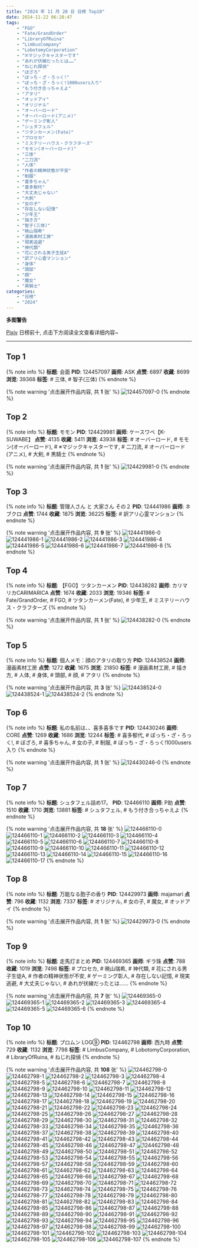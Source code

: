```yaml
---
title: "2024 年 11 月 20 日 日榜 Top10"
date: 2024-11-22 06:28:47
tags:
    - "FGO"
    - "Fate/GrandOrder"
    - "LibraryOfRuina"
    - "LimbusCompany"
    - "LobotomyCorporation"
    - "※マジックキャスターです"
    - "あれが伏線だったとは……"
    - "ねじれ探偵"
    - "ぼざろ"
    - "ぼっち・ざ・ろっく!"
    - "ぼっち・ざ・ろっく!1000users入り"
    - "もう付き合っちゃえよ"
    - "アタリ"
    - "オッドアイ"
    - "オリジナル"
    - "オーバーロード"
    - "オーバーロード(アニメ)"
    - "ゲーミング彰人"
    - "シュタフェル"
    - "ツタンカーメン(Fate)"
    - "プロセカ"
    - "ミステリーハウス・クラフターズ"
    - "モモン(オーバーロード)"
    - "三体"
    - "二刀流"
    - "人体"
    - "作者の精神状態が不安"
    - "制服"
    - "喜多ちゃん"
    - "喜多郁代"
    - "大丈夫じゃない"
    - "大剣"
    - "女の子"
    - "存在しない記憶"
    - "少年王"
    - "描き方"
    - "智子(三体)"
    - "暁山瑞希"
    - "漫画素材工房"
    - "現実逃避"
    - "神代類"
    - "花にされる男子生徒A"
    - "訳アリ心霊マンション"
    - "身体"
    - "頭部"
    - "顔"
    - "魔女"
    - "黒騎士"
categories:
    - "日榜"
    - "2024"
---
```


<i class="fa fa-triangle-exclamation"></i>**多图警告**<i class="fa fa-triangle-exclamation"></i>

[Pixiv](https://www.pixiv.net/) 日榜前十, 点击下方阅读全文查看详细内容~

<!-- more -->

---

## Top 1

{% note info %}
**标题**: 会面
**PID**: 124457097 **画师**: ASK
**点赞**: 6897 **收藏**: 8699 **浏览**: 39368
**标签**: # 三体, # 智子(三体)
{% endnote %}

{% note warning '点击展开作品内容, 共 **1** 张' %}
![124457097-0](https://i.pixiv.re/img-original/img/2024/11/20/00/00/23/124457097_p0.jpg)
{% endnote %}

## Top 2

{% note info %}
**标题**: モモン
**PID**: 124429981 **画师**: ケースワベ【K-SUWABE】
**点赞**: 4135 **收藏**: 5411 **浏览**: 43938
**标签**: # オーバーロード, # モモン(オーバーロード), # ※マジックキャスターです, # 二刀流, # オーバーロード(アニメ), # 大剣, # 黒騎士
{% endnote %}

{% note warning '点击展开作品内容, 共 **1** 张' %}
![124429981-0](https://i.pixiv.re/img-original/img/2024/11/19/00/00/27/124429981_p0.jpg)
{% endnote %}

## Top 3

{% note info %}
**标题**: 管理人さん と 大家さん その２
**PID**: 124441986 **画师**: ネブクロ
**点赞**: 1744 **收藏**: 1875 **浏览**: 36225
**标签**: # 訳アリ心霊マンション
{% endnote %}

{% note warning '点击展开作品内容, 共 **9** 张' %}
![124441986-0](https://i.pixiv.re/img-original/img/2024/11/19/13/19/39/124441986_p0.jpg)
![124441986-1](https://i.pixiv.re/img-original/img/2024/11/19/13/19/39/124441986_p1.jpg)
![124441986-2](https://i.pixiv.re/img-original/img/2024/11/19/13/19/39/124441986_p2.jpg)
![124441986-3](https://i.pixiv.re/img-original/img/2024/11/19/13/19/39/124441986_p3.jpg)
![124441986-4](https://i.pixiv.re/img-original/img/2024/11/19/13/19/39/124441986_p4.jpg)
![124441986-5](https://i.pixiv.re/img-original/img/2024/11/19/13/19/39/124441986_p5.jpg)
![124441986-6](https://i.pixiv.re/img-original/img/2024/11/19/13/19/39/124441986_p6.jpg)
![124441986-7](https://i.pixiv.re/img-original/img/2024/11/19/13/19/39/124441986_p7.jpg)
![124441986-8](https://i.pixiv.re/img-original/img/2024/11/19/13/19/39/124441986_p8.jpg)
{% endnote %}

## Top 4

{% note info %}
**标题**: 【FGO】ツタンカーメン
**PID**: 124438282 **画师**: カリマリカCARIMARICA
**点赞**: 1674 **收藏**: 2033 **浏览**: 19346
**标签**: # Fate/GrandOrder, # FGO, # ツタンカーメン(Fate), # 少年王, # ミステリーハウス・クラフターズ
{% endnote %}

{% note warning '点击展开作品内容, 共 **1** 张' %}
![124438282-0](https://i.pixiv.re/img-original/img/2024/11/19/09/00/36/124438282_p0.jpg)
{% endnote %}

## Top 5

{% note info %}
**标题**: 個人メモ：顔のアタリの取り方
**PID**: 124438524 **画师**: 漫画素材工房
**点赞**: 1272 **收藏**: 1675 **浏览**: 21850
**标签**: # 漫画素材工房, # 描き方, # 人体, # 身体, # 頭部, # 顔, # アタリ
{% endnote %}

{% note warning '点击展开作品内容, 共 **3** 张' %}
![124438524-0](https://i.pixiv.re/img-original/img/2024/11/19/09/22/12/124438524_p0.jpg)
![124438524-1](https://i.pixiv.re/img-original/img/2024/11/19/09/22/12/124438524_p1.jpg)
![124438524-2](https://i.pixiv.re/img-original/img/2024/11/19/09/22/12/124438524_p2.jpg)
{% endnote %}

## Top 6

{% note info %}
**标题**: 私の名前は、、喜多喜多です
**PID**: 124430246 **画师**: CORE
**点赞**: 1269 **收藏**: 1686 **浏览**: 12244
**标签**: # 喜多郁代, # ぼっち・ざ・ろっく!, # ぼざろ, # 喜多ちゃん, # 女の子, # 制服, # ぼっち・ざ・ろっく!1000users入り
{% endnote %}

{% note warning '点击展开作品内容, 共 **1** 张' %}
![124430246-0](https://i.pixiv.re/img-original/img/2024/11/19/00/03/07/124430246_p0.png)
{% endnote %}

## Top 7

{% note info %}
**标题**: シュタフェル詰め17。
**PID**: 124466110 **画师**: P助
**点赞**: 1510 **收藏**: 1710 **浏览**: 13881
**标签**: # シュタフェル, # もう付き合っちゃえよ
{% endnote %}

{% note warning '点击展开作品内容, 共 **18** 张' %}
![124466110-0](https://i.pixiv.re/img-original/img/2024/11/20/09/54/35/124466110_p0.jpg)
![124466110-1](https://i.pixiv.re/img-original/img/2024/11/20/09/54/35/124466110_p1.jpg)
![124466110-2](https://i.pixiv.re/img-original/img/2024/11/20/09/54/35/124466110_p2.jpg)
![124466110-3](https://i.pixiv.re/img-original/img/2024/11/20/09/54/35/124466110_p3.jpg)
![124466110-4](https://i.pixiv.re/img-original/img/2024/11/20/09/54/35/124466110_p4.jpg)
![124466110-5](https://i.pixiv.re/img-original/img/2024/11/20/09/54/35/124466110_p5.jpg)
![124466110-6](https://i.pixiv.re/img-original/img/2024/11/20/09/54/35/124466110_p6.jpg)
![124466110-7](https://i.pixiv.re/img-original/img/2024/11/20/09/54/35/124466110_p7.jpg)
![124466110-8](https://i.pixiv.re/img-original/img/2024/11/20/09/54/35/124466110_p8.jpg)
![124466110-9](https://i.pixiv.re/img-original/img/2024/11/20/09/54/35/124466110_p9.jpg)
![124466110-10](https://i.pixiv.re/img-original/img/2024/11/20/09/54/35/124466110_p10.jpg)
![124466110-11](https://i.pixiv.re/img-original/img/2024/11/20/09/54/35/124466110_p11.jpg)
![124466110-12](https://i.pixiv.re/img-original/img/2024/11/20/09/54/35/124466110_p12.jpg)
![124466110-13](https://i.pixiv.re/img-original/img/2024/11/20/09/54/35/124466110_p13.jpg)
![124466110-14](https://i.pixiv.re/img-original/img/2024/11/20/09/54/35/124466110_p14.jpg)
![124466110-15](https://i.pixiv.re/img-original/img/2024/11/20/09/54/35/124466110_p15.jpg)
![124466110-16](https://i.pixiv.re/img-original/img/2024/11/20/09/54/35/124466110_p16.jpg)
![124466110-17](https://i.pixiv.re/img-original/img/2024/11/20/09/54/35/124466110_p17.jpg)
{% endnote %}

## Top 8

{% note info %}
**标题**: 万能なる胞子の香り
**PID**: 124429973 **画师**: majamari
**点赞**: 796 **收藏**: 1132 **浏览**: 7337
**标签**: # オリジナル, # 女の子, # 魔女, # オッドアイ
{% endnote %}

{% note warning '点击展开作品内容, 共 **1** 张' %}
![124429973-0](https://i.pixiv.re/img-original/img/2024/11/19/00/00/24/124429973_p0.jpg)
{% endnote %}

## Top 9

{% note info %}
**标题**: 走馬灯まとめ
**PID**: 124469365 **画师**: ギラ珠
**点赞**: 788 **收藏**: 1019 **浏览**: 7498
**标签**: # プロセカ, # 暁山瑞希, # 神代類, # 花にされる男子生徒A, # 作者の精神状態が不安, # ゲーミング彰人, # 存在しない記憶, # 現実逃避, # 大丈夫じゃない, # あれが伏線だったとは……
{% endnote %}

{% note warning '点击展开作品内容, 共 **7** 张' %}
![124469365-0](https://i.pixiv.re/img-original/img/2024/11/20/13/40/35/124469365_p0.jpg)
![124469365-1](https://i.pixiv.re/img-original/img/2024/11/20/13/40/35/124469365_p1.jpg)
![124469365-2](https://i.pixiv.re/img-original/img/2024/11/20/13/40/35/124469365_p2.jpg)
![124469365-3](https://i.pixiv.re/img-original/img/2024/11/20/13/40/35/124469365_p3.jpg)
![124469365-4](https://i.pixiv.re/img-original/img/2024/11/20/13/40/35/124469365_p4.jpg)
![124469365-5](https://i.pixiv.re/img-original/img/2024/11/20/13/40/35/124469365_p5.jpg)
![124469365-6](https://i.pixiv.re/img-original/img/2024/11/20/13/40/35/124469365_p6.jpg)
{% endnote %}

## Top 10

{% note info %}
**标题**: プロムン LOG➈
**PID**: 124462798 **画师**: 西九時
**点赞**: 729 **收藏**: 1132 **浏览**: 7798
**标签**: # LimbusCompany, # LobotomyCorporation, # LibraryOfRuina, # ねじれ探偵
{% endnote %}

{% note warning '点击展开作品内容, 共 **108** 张' %}
![124462798-0](https://i.pixiv.re/img-original/img/2024/11/20/05/15/30/124462798_p0.jpg)
![124462798-1](https://i.pixiv.re/img-original/img/2024/11/20/05/15/30/124462798_p1.jpg)
![124462798-2](https://i.pixiv.re/img-original/img/2024/11/20/05/15/30/124462798_p2.jpg)
![124462798-3](https://i.pixiv.re/img-original/img/2024/11/20/05/15/30/124462798_p3.jpg)
![124462798-4](https://i.pixiv.re/img-original/img/2024/11/20/05/15/30/124462798_p4.jpg)
![124462798-5](https://i.pixiv.re/img-original/img/2024/11/20/05/15/30/124462798_p5.jpg)
![124462798-6](https://i.pixiv.re/img-original/img/2024/11/20/05/15/30/124462798_p6.jpg)
![124462798-7](https://i.pixiv.re/img-original/img/2024/11/20/05/15/30/124462798_p7.jpg)
![124462798-8](https://i.pixiv.re/img-original/img/2024/11/20/05/15/30/124462798_p8.jpg)
![124462798-9](https://i.pixiv.re/img-original/img/2024/11/20/05/15/30/124462798_p9.jpg)
![124462798-10](https://i.pixiv.re/img-original/img/2024/11/20/05/15/30/124462798_p10.jpg)
![124462798-11](https://i.pixiv.re/img-original/img/2024/11/20/05/15/30/124462798_p11.jpg)
![124462798-12](https://i.pixiv.re/img-original/img/2024/11/20/05/15/30/124462798_p12.jpg)
![124462798-13](https://i.pixiv.re/img-original/img/2024/11/20/05/15/30/124462798_p13.jpg)
![124462798-14](https://i.pixiv.re/img-original/img/2024/11/20/05/15/30/124462798_p14.jpg)
![124462798-15](https://i.pixiv.re/img-original/img/2024/11/20/05/15/30/124462798_p15.jpg)
![124462798-16](https://i.pixiv.re/img-original/img/2024/11/20/05/15/30/124462798_p16.jpg)
![124462798-17](https://i.pixiv.re/img-original/img/2024/11/20/05/15/30/124462798_p17.jpg)
![124462798-18](https://i.pixiv.re/img-original/img/2024/11/20/05/15/30/124462798_p18.jpg)
![124462798-19](https://i.pixiv.re/img-original/img/2024/11/20/05/15/30/124462798_p19.jpg)
![124462798-20](https://i.pixiv.re/img-original/img/2024/11/20/05/15/30/124462798_p20.jpg)
![124462798-21](https://i.pixiv.re/img-original/img/2024/11/20/05/15/30/124462798_p21.jpg)
![124462798-22](https://i.pixiv.re/img-original/img/2024/11/20/05/15/30/124462798_p22.jpg)
![124462798-23](https://i.pixiv.re/img-original/img/2024/11/20/05/15/30/124462798_p23.jpg)
![124462798-24](https://i.pixiv.re/img-original/img/2024/11/20/05/15/30/124462798_p24.jpg)
![124462798-25](https://i.pixiv.re/img-original/img/2024/11/20/05/15/30/124462798_p25.jpg)
![124462798-26](https://i.pixiv.re/img-original/img/2024/11/20/05/15/30/124462798_p26.jpg)
![124462798-27](https://i.pixiv.re/img-original/img/2024/11/20/05/15/30/124462798_p27.jpg)
![124462798-28](https://i.pixiv.re/img-original/img/2024/11/20/05/15/30/124462798_p28.jpg)
![124462798-29](https://i.pixiv.re/img-original/img/2024/11/20/05/15/30/124462798_p29.jpg)
![124462798-30](https://i.pixiv.re/img-original/img/2024/11/20/05/15/30/124462798_p30.jpg)
![124462798-31](https://i.pixiv.re/img-original/img/2024/11/20/05/15/30/124462798_p31.jpg)
![124462798-32](https://i.pixiv.re/img-original/img/2024/11/20/05/15/30/124462798_p32.jpg)
![124462798-33](https://i.pixiv.re/img-original/img/2024/11/20/05/15/30/124462798_p33.jpg)
![124462798-34](https://i.pixiv.re/img-original/img/2024/11/20/05/15/30/124462798_p34.jpg)
![124462798-35](https://i.pixiv.re/img-original/img/2024/11/20/05/15/30/124462798_p35.jpg)
![124462798-36](https://i.pixiv.re/img-original/img/2024/11/20/05/15/30/124462798_p36.jpg)
![124462798-37](https://i.pixiv.re/img-original/img/2024/11/20/05/15/30/124462798_p37.jpg)
![124462798-38](https://i.pixiv.re/img-original/img/2024/11/20/05/15/30/124462798_p38.jpg)
![124462798-39](https://i.pixiv.re/img-original/img/2024/11/20/05/15/30/124462798_p39.jpg)
![124462798-40](https://i.pixiv.re/img-original/img/2024/11/20/05/15/30/124462798_p40.jpg)
![124462798-41](https://i.pixiv.re/img-original/img/2024/11/20/05/15/30/124462798_p41.jpg)
![124462798-42](https://i.pixiv.re/img-original/img/2024/11/20/05/15/30/124462798_p42.jpg)
![124462798-43](https://i.pixiv.re/img-original/img/2024/11/20/05/15/30/124462798_p43.jpg)
![124462798-44](https://i.pixiv.re/img-original/img/2024/11/20/05/15/30/124462798_p44.jpg)
![124462798-45](https://i.pixiv.re/img-original/img/2024/11/20/05/15/30/124462798_p45.jpg)
![124462798-46](https://i.pixiv.re/img-original/img/2024/11/20/05/15/30/124462798_p46.jpg)
![124462798-47](https://i.pixiv.re/img-original/img/2024/11/20/05/15/30/124462798_p47.jpg)
![124462798-48](https://i.pixiv.re/img-original/img/2024/11/20/05/15/30/124462798_p48.jpg)
![124462798-49](https://i.pixiv.re/img-original/img/2024/11/20/05/15/30/124462798_p49.jpg)
![124462798-50](https://i.pixiv.re/img-original/img/2024/11/20/05/15/30/124462798_p50.jpg)
![124462798-51](https://i.pixiv.re/img-original/img/2024/11/20/05/15/30/124462798_p51.jpg)
![124462798-52](https://i.pixiv.re/img-original/img/2024/11/20/05/15/30/124462798_p52.jpg)
![124462798-53](https://i.pixiv.re/img-original/img/2024/11/20/05/15/30/124462798_p53.jpg)
![124462798-54](https://i.pixiv.re/img-original/img/2024/11/20/05/15/30/124462798_p54.jpg)
![124462798-55](https://i.pixiv.re/img-original/img/2024/11/20/05/15/30/124462798_p55.jpg)
![124462798-56](https://i.pixiv.re/img-original/img/2024/11/20/05/15/30/124462798_p56.jpg)
![124462798-57](https://i.pixiv.re/img-original/img/2024/11/20/05/15/30/124462798_p57.jpg)
![124462798-58](https://i.pixiv.re/img-original/img/2024/11/20/05/15/30/124462798_p58.jpg)
![124462798-59](https://i.pixiv.re/img-original/img/2024/11/20/05/15/30/124462798_p59.jpg)
![124462798-60](https://i.pixiv.re/img-original/img/2024/11/20/05/15/30/124462798_p60.jpg)
![124462798-61](https://i.pixiv.re/img-original/img/2024/11/20/05/15/30/124462798_p61.jpg)
![124462798-62](https://i.pixiv.re/img-original/img/2024/11/20/05/15/30/124462798_p62.jpg)
![124462798-63](https://i.pixiv.re/img-original/img/2024/11/20/05/15/30/124462798_p63.jpg)
![124462798-64](https://i.pixiv.re/img-original/img/2024/11/20/05/15/30/124462798_p64.jpg)
![124462798-65](https://i.pixiv.re/img-original/img/2024/11/20/05/15/30/124462798_p65.jpg)
![124462798-66](https://i.pixiv.re/img-original/img/2024/11/20/05/15/30/124462798_p66.jpg)
![124462798-67](https://i.pixiv.re/img-original/img/2024/11/20/05/15/30/124462798_p67.jpg)
![124462798-68](https://i.pixiv.re/img-original/img/2024/11/20/05/15/30/124462798_p68.jpg)
![124462798-69](https://i.pixiv.re/img-original/img/2024/11/20/05/15/30/124462798_p69.jpg)
![124462798-70](https://i.pixiv.re/img-original/img/2024/11/20/05/15/30/124462798_p70.jpg)
![124462798-71](https://i.pixiv.re/img-original/img/2024/11/20/05/15/30/124462798_p71.jpg)
![124462798-72](https://i.pixiv.re/img-original/img/2024/11/20/05/15/30/124462798_p72.jpg)
![124462798-73](https://i.pixiv.re/img-original/img/2024/11/20/05/15/30/124462798_p73.jpg)
![124462798-74](https://i.pixiv.re/img-original/img/2024/11/20/05/15/30/124462798_p74.jpg)
![124462798-75](https://i.pixiv.re/img-original/img/2024/11/20/05/15/30/124462798_p75.jpg)
![124462798-76](https://i.pixiv.re/img-original/img/2024/11/20/05/15/30/124462798_p76.jpg)
![124462798-77](https://i.pixiv.re/img-original/img/2024/11/20/05/15/30/124462798_p77.jpg)
![124462798-78](https://i.pixiv.re/img-original/img/2024/11/20/05/15/30/124462798_p78.jpg)
![124462798-79](https://i.pixiv.re/img-original/img/2024/11/20/05/15/30/124462798_p79.jpg)
![124462798-80](https://i.pixiv.re/img-original/img/2024/11/20/05/15/30/124462798_p80.jpg)
![124462798-81](https://i.pixiv.re/img-original/img/2024/11/20/05/15/30/124462798_p81.jpg)
![124462798-82](https://i.pixiv.re/img-original/img/2024/11/20/05/15/30/124462798_p82.jpg)
![124462798-83](https://i.pixiv.re/img-original/img/2024/11/20/05/15/30/124462798_p83.jpg)
![124462798-84](https://i.pixiv.re/img-original/img/2024/11/20/05/15/30/124462798_p84.jpg)
![124462798-85](https://i.pixiv.re/img-original/img/2024/11/20/05/15/30/124462798_p85.jpg)
![124462798-86](https://i.pixiv.re/img-original/img/2024/11/20/05/15/30/124462798_p86.jpg)
![124462798-87](https://i.pixiv.re/img-original/img/2024/11/20/05/15/30/124462798_p87.jpg)
![124462798-88](https://i.pixiv.re/img-original/img/2024/11/20/05/15/30/124462798_p88.jpg)
![124462798-89](https://i.pixiv.re/img-original/img/2024/11/20/05/15/30/124462798_p89.jpg)
![124462798-90](https://i.pixiv.re/img-original/img/2024/11/20/05/15/30/124462798_p90.jpg)
![124462798-91](https://i.pixiv.re/img-original/img/2024/11/20/05/15/30/124462798_p91.jpg)
![124462798-92](https://i.pixiv.re/img-original/img/2024/11/20/05/15/30/124462798_p92.jpg)
![124462798-93](https://i.pixiv.re/img-original/img/2024/11/20/05/15/30/124462798_p93.jpg)
![124462798-94](https://i.pixiv.re/img-original/img/2024/11/20/05/15/30/124462798_p94.jpg)
![124462798-95](https://i.pixiv.re/img-original/img/2024/11/20/05/15/30/124462798_p95.jpg)
![124462798-96](https://i.pixiv.re/img-original/img/2024/11/20/05/15/30/124462798_p96.jpg)
![124462798-97](https://i.pixiv.re/img-original/img/2024/11/20/05/15/30/124462798_p97.jpg)
![124462798-98](https://i.pixiv.re/img-original/img/2024/11/20/05/15/30/124462798_p98.jpg)
![124462798-99](https://i.pixiv.re/img-original/img/2024/11/20/05/15/30/124462798_p99.jpg)
![124462798-100](https://i.pixiv.re/img-original/img/2024/11/20/05/15/30/124462798_p100.jpg)
![124462798-101](https://i.pixiv.re/img-original/img/2024/11/20/05/15/30/124462798_p101.jpg)
![124462798-102](https://i.pixiv.re/img-original/img/2024/11/20/05/15/30/124462798_p102.jpg)
![124462798-103](https://i.pixiv.re/img-original/img/2024/11/20/05/15/30/124462798_p103.jpg)
![124462798-104](https://i.pixiv.re/img-original/img/2024/11/20/05/15/30/124462798_p104.jpg)
![124462798-105](https://i.pixiv.re/img-original/img/2024/11/20/05/15/30/124462798_p105.jpg)
![124462798-106](https://i.pixiv.re/img-original/img/2024/11/20/05/15/30/124462798_p106.jpg)
![124462798-107](https://i.pixiv.re/img-original/img/2024/11/20/05/15/30/124462798_p107.jpg)
{% endnote %}
